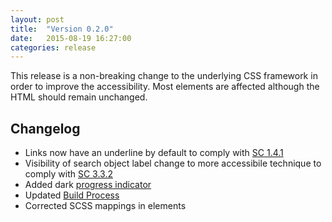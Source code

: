 ```yaml
---
layout: post
title:  "Version 0.2.0"
date:   2015-08-19 16:27:00
categories: release
---
```


This release is a non-breaking change to the underlying CSS framework in order to improve the accessibility. Most elements are affected although the HTML should remain unchanged.

## Changelog

 - Links now have an underline by default to comply with [SC 1.4.1](http://www.w3.org/TR/UNDERSTANDING-WCAG20/visual-audio-contrast-without-color.html)
 - Visibility of search object label change to more accessibile technique to comply with [SC 3.3.2](http://www.w3.org/TR/UNDERSTANDING-WCAG20/minimize-error-cues.html)
 - Added dark [progress indicator](components/progress-indicator.html)
 - Updated [Build Process](about/02-build-process.html)
 - Corrected SCSS mappings in elements